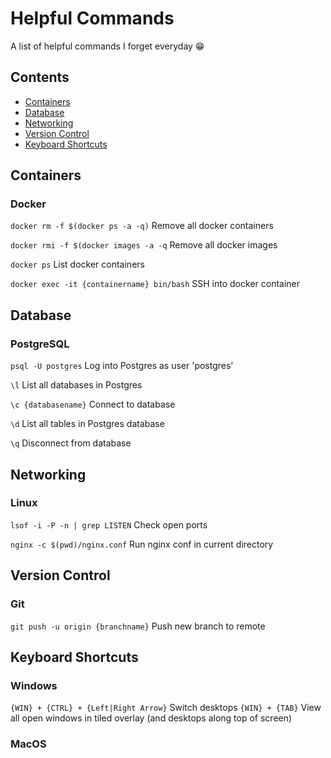 # Helpful Commands
A list of helpful commands I forget everyday 😁

## Contents
+ [Containers](#Containers)
+ [Database](#Database)
+ [Networking](#Networking)
+ [Version Control](#version-control)
+ [Keyboard Shortcuts](#keyboard-shortcuts)

## Containers
### Docker
`docker rm -f $(docker ps -a -q)` Remove all docker containers

`docker rmi -f $(docker images -a -q` Remove all docker images

`docker ps` List docker containers

`docker exec -it {containername} bin/bash` SSH into docker container

## Database
### PostgreSQL
`psql -U postgres` Log into Postgres as user 'postgres'

`\l` List all databases in Postgres

`\c {databasename}` Connect to database

`\d` List all tables in Postgres database

`\q` Disconnect from database

## Networking
### Linux
`lsof -i -P -n | grep LISTEN` Check open ports

`nginx -c $(pwd)/nginx.conf` Run nginx conf in current directory
 
## Version Control
### Git
`git push -u origin {branchname}` Push new branch to remote

## Keyboard Shortcuts
### Windows
`{WIN} + {CTRL} + {Left|Right Arrow}` Switch desktops
`{WIN} + {TAB}` View all open windows in tiled overlay (and desktops along top of screen)
### MacOS
